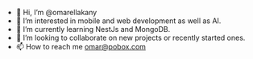 - 👋 Hi, I’m @omarellakany
- 👀 I’m interested in mobile and web development as well as AI.
- 🌱 I’m currently learning NestJs and MongoDB.
- 💞️ I’m looking to collaborate on new projects or recently started ones.
- 📫 How to reach me omar@pobox.com

<!---
omarellakany/omarellakany is a ✨ special ✨ repository because its `README.md` (this file) appears on your GitHub profile.
You can click the Preview link to take a look at your changes.
--->
